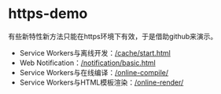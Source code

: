 # https-demo
有些新特性新方法只能在https环境下有效，于是借助github来演示。

<ul>
	<li>Service Workers与离线开发：<a href="https://zhangxinxu.github.io/https-demo/cache/start.html">/cache/start.html</a></li>
	<li>Web Notification：<a href="https://zhangxinxu.github.io/https-demo/notification/basic.html">/notification/basic.html</a></li>
    <li>Service Workers与在线编译：<a href="https://zhangxinxu.github.io/https-demo/online-compile/">/online-compile/</a></li>
    <li>Service Workers与HTML模板渲染：<a href="https://zhangxinxu.github.io/https-demo/online-render/">/online-render/</a></li>
</ul>